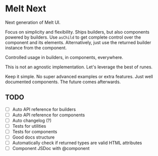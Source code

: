 # Melt Next

Next generation of Melt UI.

Focus on simplicity and flexibility. Ships builders, but also components powered by builders.
Use `asChild` to get complete control over the component and its elements.
Alternatively, just use the returned builder instance from the component.

Controlled usage in builders, in components, everywhere.

This is not an agnostic implementation. Let's leverage the best of runes.

Keep it simple. No super advanced examples or extra features. Just well documented components.
The future comes afterwards.

## TODO

- [ ] Auto API reference for builders
- [ ] Auto API reference for components
- [ ] Auto changelog (?)
- [ ] Tests for utilities
- [ ] Tests for components
- [ ] Good docs structure
- [ ] Automatically check if returned types are valid HTML attributes
- [ ] Component JSDoc with @component
